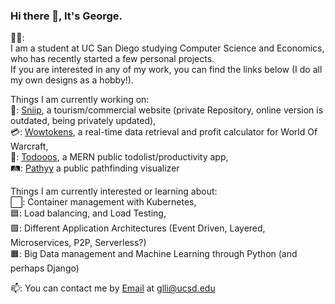 ### Hi there 👋, It's George.  
  
🙍‍♂️:  
I am a student at UC San Diego studying Computer Science and Economics, who has recently started a few personal projects.  
If you are interested in any of my work, you can find the links below (I do all my own designs as a hobby!).
  
  
  
  
Things I am currently working on:  
🚢: [Sniip](http://sniip.jp), a tourism/commercial website (private Repository, online version is outdated, being privately updated),  
💳: [Wowtokens](https://lit-forest-30304.herokuapp.com/), a real-time data retrieval and profit calculator for World Of Warcraft,  
📔: [Todooos](https://todooos.us), a MERN public todolist/productivity app,  
🛤️: [Pathyy](https://www.pathyy.com) a public pathfinding visualizer  
  
  
Things I am currently interested or learning about:  
⬜: Container management with Kubernetes,  
🟦: Load balancing, and Load Testing,  
🟩: Different Application Architectures (Event Driven, Layered, Microservices, P2P, Serverless?)  
🟧: Big Data management and Machine Learning through Python (and perhaps Django)  
  
  
📫: You can contact me by [Email](https://mailto:glli@ucsd.edu) at glli@ucsd.edu  

<!--
**glli01/glli01** is a ✨ _special_ ✨ repository because its `README.md` (this file) appears on your GitHub profile.

Here are some ideas to get you started:

- 🔭 I’m currently working on ...
- 🌱 I’m currently learning ...
- 👯 I’m looking to collaborate on ...
- 🤔 I’m looking for help with ...
- 💬 Ask me about ...
- 📫 How to reach me: ...
- 😄 Pronouns: ...
- ⚡ Fun fact: ...
-->
